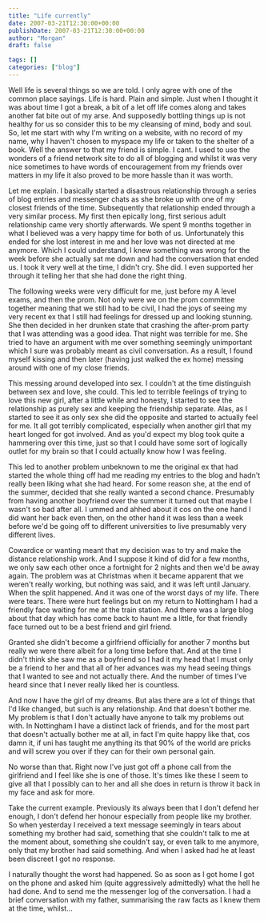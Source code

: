 ```yaml
---
title: "Life currently"
date: 2007-03-21T12:30:00+00:00
publishDate: 2007-03-21T12:30:00+00:00
author: "Morgan"
draft: false

tags: []
categories: ["blog"]
---
```


Well life is several things so we are told. I only agree with one of the common place sayings. Life is hard. Plain and simple. Just when I thought it was about time I got a break, a bit of a let off life comes along and takes another fat bite out of my arse. And supposedly bottling things up is not healthy for us so consider this to be my cleansing of mind, body and soul.
So, let me start with why I'm writing on a website, with no record of my name, why I haven't chosen to myspace my life or taken to the shelter of a book. Well the answer to that my friend is simple. I cant. I used to use the wonders of a friend network site to do all of blogging and whilst it was very nice sometimes to have words of encouragement from my friends over matters in my life it also proved to be more hassle than it was worth.

Let me explain. I basically started a disastrous relationship through a series of blog entries and messenger chats as she broke up with one of my closest friends of the time. Subsequently that relationship ended through a very similar process. My first then epically long, first serious adult relationship came very shortly afterwards. We spent 9 months together in what I believed was a very happy time for both of us. Unfortunately this ended for she lost interest in me and her love was not directed at me anymore. Which I could understand, I knew something was wrong for the week before she actually sat me down and had the conversation that ended us. I took it very well at the time, I didn't cry. She did. I even supported her through it telling her that she had done the right thing.

The following weeks were very difficult for me, just before my A level exams, and then the prom. Not only were we on the prom committee together meaning that we still had to be civil, I had the joys of seeing my very recent ex that I still had feelings for dressed up and looking stunning. She then decided in her drunken state that crashing the after-­prom party that I was attending was a good idea. That night was terrible for me. She tried to have an argument with me over something seemingly unimportant which I sure was probably meant as civil conversation. As a result, I found myself kissing and then later (having just walked the ex home) messing around with one of my close friends.

This messing around developed into sex. I couldn't at the time distinguish between sex and love, she could. This led to terrible feelings of trying to love this new girl, after a little while and honesty, I started to see the relationship as purely sex and keeping the friendship separate. Alas, as I started to see it as only sex she did the opposite and started to actually feel for me. It all got terribly complicated, especially when another girl that my heart longed for got involved. And as you'd expect my blog took quite a hammering over this time, just so that I could have some sort of logically outlet for my brain so that I could actually know how I was feeling.

This led to another problem unbeknown to me the original ex that had started the whole thing off had me reading my entries to the blog and hadn't really been liking what she had heard. For some reason she, at the end of the summer, decided that she really wanted a second chance. Presumably from having another boyfriend over the summer it turned out that maybe I wasn't so bad after all. I umm­ed and ahh­ed about it cos on the one hand I did want her back even then, on the other hand it was less than a week before we'd be going off to different universities to live presumably very different lives.

Cowardice or wanting meant that my decision was to try and make the distance relationship work. And I suppose it kind of did for a few months, we only saw each other once a fortnight for 2 nights and then we'd be away again. The problem was at Christmas when it became apparent that we weren't really working, but nothing was said, and it was left until January. When the split happened. And it was one of the worst days of my life. There were tears. There were hurt feelings but on my return to Nottingham I had a friendly face waiting for me at the train station. And there was a large blog about that day which has come back to haunt me a little, for that friendly face turned out to be a best friend and girl friend.

Granted she didn't become a girlfriend officially for another 7 months but really we were there albeit for a long time before that. And at the time I didn't think she saw me as a boyfriend so I had it my head that I must only be a friend to her and that all of her advances was my head seeing things that I wanted to see and not actually there. And the number of times I've heard since that I never really liked her is countless.

And now I have the girl of my dreams. But alas there are a lot of things that I'd like changed, but such is any relationship. And that doesn't bother me. My problem is that I don't actually have anyone to talk my problems out with. In Nottingham I have a distinct lack of friends, and for the most part that doesn't actually bother me at all, in fact I'm quite happy like that, cos damn it, if uni has taught me anything its that 90% of the world are pricks and will screw you over if they can for their own personal gain.

No worse than that. Right now I've just got off a phone call from the girlfriend and I feel like she is one of those. It's times like these I seem to give all that I possibly can to her and all she does in return is throw it back in my face and ask for more.

Take the current example. Previously its always been that I don't defend her enough, I don't defend her honour especially from people like my brother. So when yesterday I received a text message seemingly in tears about something my brother had said, something that she couldn't talk to me at the moment about, something she couldn't say, or even talk to me anymore, only that my brother had said something. And when I asked had he at least been discreet I got no response.

I naturally thought the worst had happened. So as soon as I got home I got on the phone and asked him (quite aggressively admittedly) what the hell he had done. And to send me the messenger log of the conversation. I had a brief conversation with my father, summarising the raw facts as I knew them at the time, whilst... <extract truncated>
